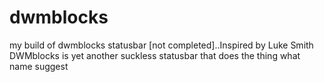 # dwmblocks
my build of dwmblocks statusbar [not completed]..Inspired by Luke Smith
DWMblocks is yet another suckless statusbar that does the thing what name suggest
